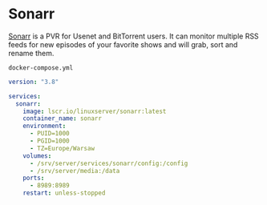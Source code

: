 # Sonarr
[Sonarr](https://github.com/Sonarr/Sonarr) is a PVR for Usenet and BitTorrent users. It can monitor multiple RSS feeds for new episodes of your favorite shows and will grab, sort and rename them.

``docker-compose.yml``
```yaml
version: "3.8"

services:
  sonarr:
    image: lscr.io/linuxserver/sonarr:latest
    container_name: sonarr
    environment:
      - PUID=1000
      - PGID=1000
      - TZ=Europe/Warsaw
    volumes:
      - /srv/server/services/sonarr/config:/config
      - /srv/server/media:/data
    ports:
      - 8989:8989
    restart: unless-stopped
```